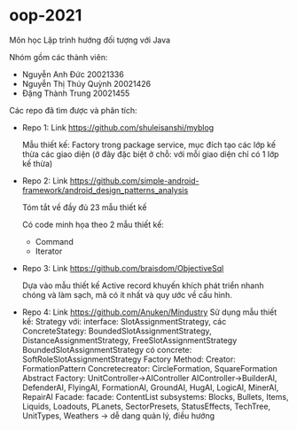 # oop-2021
Môn học Lập trình hướng đối tượng với Java

Nhóm gồm các thành viên:
- Nguyễn Anh Đức 20021336
- Nguyễn Thị Thúy Quỳnh 20021426
- Đặng Thành Trung 20021455


Các repo đã tìm được và phân tích:

+ Repo 1: Link https://github.com/shuleisanshi/myblog

  Mẫu thiết kế: Factory trong package service, mục đích tạo các lớp kế thừa các giao diện 
    (ở đây đặc biệt ở chỗ: với mỗi giao diện chỉ có 1 lớp kế thừa)
  
 
 
+ Repo 2: Link https://github.com/simple-android-framework/android_design_patterns_analysis
 
  Tóm tắt về đầy đủ 23 mẫu thiết kế
  
  Có code minh họa theo 2 mẫu thiết kế:
  - Command
  - Iterator

+ Repo 3: Link https://github.com/braisdom/ObjectiveSql
  
  Dựa vào mẫu thiết kế Active record khuyến khích phát triển nhanh chóng và làm sạch, mã có ít nhất và quy ước về cấu hình.

+ Repo 4: Link https://github.com/Anuken/Mindustry
  Sử dụng mẫu thiết kế:
    Strategy với:
	  interface: SlotAssignmentStrategy,
	  các ConcreteStategy: BoundedSlotAssignmentStrategy, DistanceAssignmentStrategy, FreeSlotAssignmentStrategy
	  BoundedSlotAssignmentStrategy có concrete: SoftRoleSlotAssignmentStrategy
	Factory Method:
	  Creator: FormationPattern
	  Concretecreator: CircleFormation, SquareFormation
	Abstract Factory:
	  UnitController->AIController
	  AIController->BuilderAI, DefenderAI, FlyingAI, FormationAI, GroundAI, HugAI, LogicAI, MinerAI, RepairAI
	Facade:
	  facade: ContentList
	  subsystems: Blocks, Bullets, Items, Liquids, Loadouts, PLanets, SectorPresets, StatusEffects, TechTree, UnitTypes, Weathers
	-> dễ dang quản lý, điều hướng
